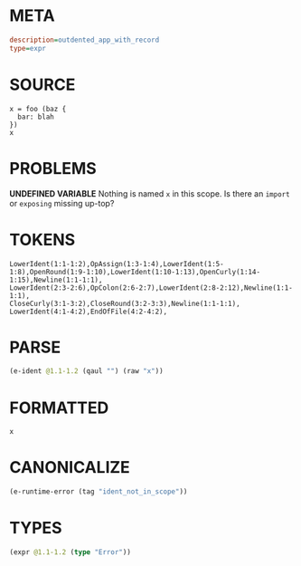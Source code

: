 # META
~~~ini
description=outdented_app_with_record
type=expr
~~~
# SOURCE
~~~roc
x = foo (baz {
  bar: blah
})
x
~~~
# PROBLEMS
**UNDEFINED VARIABLE**
Nothing is named `x` in this scope.
Is there an `import` or `exposing` missing up-top?

# TOKENS
~~~zig
LowerIdent(1:1-1:2),OpAssign(1:3-1:4),LowerIdent(1:5-1:8),OpenRound(1:9-1:10),LowerIdent(1:10-1:13),OpenCurly(1:14-1:15),Newline(1:1-1:1),
LowerIdent(2:3-2:6),OpColon(2:6-2:7),LowerIdent(2:8-2:12),Newline(1:1-1:1),
CloseCurly(3:1-3:2),CloseRound(3:2-3:3),Newline(1:1-1:1),
LowerIdent(4:1-4:2),EndOfFile(4:2-4:2),
~~~
# PARSE
~~~clojure
(e-ident @1.1-1.2 (qaul "") (raw "x"))
~~~
# FORMATTED
~~~roc
x
~~~
# CANONICALIZE
~~~clojure
(e-runtime-error (tag "ident_not_in_scope"))
~~~
# TYPES
~~~clojure
(expr @1.1-1.2 (type "Error"))
~~~
